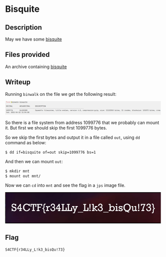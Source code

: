 # Bisquite

## Description

May we have some [bisquite](bisquite)

## Files provided

An archive containing [bisquite](bisquite)

## Writeup

Running `binwalk` on the file we get the following result:

![binwalk output](screenshots/binwalk.png)

So there is a file system from address 1099776 that we probably can mount it. But first we should skip the first 1099776 bytes.

So we skip the first bytes and output it in a file called `out`, using `dd` command as below:

```
$ dd if=bisquite of=out skip=1099776 bs=1
```

And then we can mount `out`:

```
$ mkdir mnt
$ mount out mnt/
```

Now we can `cd` into `mnt` and see the flag in a `jps` image file.

![flag.jps](screenshots/flag.png "flag")

## Flag

`S4CTF{r34LLy_L!k3_bisQu!73}`

